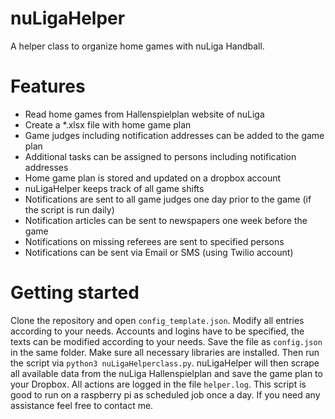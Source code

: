 # nuLigaHelper

A helper class to organize home games with nuLiga Handball.

# Features

- Read home games from Hallenspielplan website of nuLiga
- Create a *.xlsx file with home game plan
- Game judges including notification addresses can be added to the game plan
- Additional tasks can be assigned to persons including notification addresses
- Home game plan is stored and updated on a dropbox account
- nuLigaHelper keeps track of all game shifts
- Notifications are sent to all game judges one day prior to the game (if the script is run daily)
- Notification articles can be sent to newspapers one week before the game
- Notifications on missing referees are sent to specified persons
- Notifications can be sent via Email or SMS (using Twilio account)

# Getting started

Clone the repository and open `config_template.json`. Modify all entries according to your needs. Accounts and logins have to be specified, the texts can be modified according to your needs. Save the file as `config.json` in the same folder. Make sure all necessary libraries are installed. Then run the script via `python3 nuLigaHelperclass.py`. nuLigaHelper will then scrape all available data from the nuLiga Hallenspielplan and save the game plan to your Dropbox. All actions are logged in the file `helper.log`.
This script is good to run on a raspberry pi as scheduled job once a day.
If you need any assistance feel free to contact me.